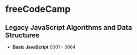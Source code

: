 # freeCodeCamp

## Legacy JavaScript Algorithms and Data Structures
- **Basic JavaScript** 0001 – 0084
